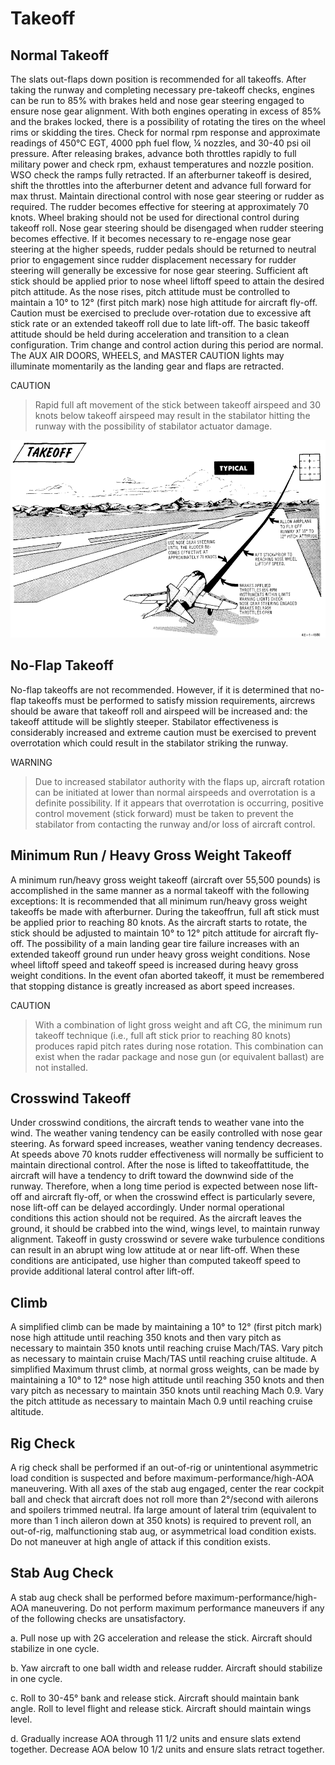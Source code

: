 # Takeoff

## Normal Takeoff

The slats out-flaps down position is recommended for all
takeoffs. After taking the runway and completing
necessary pre-takeoff checks, engines can be run to 85%
with brakes held and nose gear steering engaged to ensure
nose gear alignment. With both engines
operating in excess of 85% and the brakes locked, there is
a possibility of rotating the tires on the wheel rims or
skidding the tires. Check for normal rpm response and
approximate readings of 450°C EGT, 4000 pph fuel flow, ¼
nozzles, and 30-40 psi oil pressure. After releasing brakes,
advance both throttles rapidly to full military power and
check rpm, exhaust temperatures and nozzle position.
WSO check the ramps fully retracted. If an afterburner
takeoff is desired, shift the throttles into the afterburner
detent and advance full forward for max thrust. Maintain
directional control with nose gear steering or rudder as
required. The rudder becomes effective for steering at
approximately 70 knots. Wheel braking should not be used
for directional control during takeoff roll. Nose gear
steering should be disengaged when rudder steering
becomes effective. If it becomes necessary to re-engage
nose gear steering at the higher speeds, rudder pedals
should be returned to neutral prior to engagement since
rudder displacement necessary for rudder steering will
generally be excessive for nose gear steering. Sufficient aft
stick should be applied prior to nose wheel liftoff speed to
attain the desired pitch attitude. As the nose rises, pitch
attitude must be controlled to maintain a 10° to 12° (first
pitch mark) nose high attitude for aircraft fly-off. Caution
must be exercised to preclude over-rotation due to
excessive aft stick rate or an extended takeoff roll due to
late lift-off. The basic takeoff attitude should be held
during acceleration and transition to a clean
configuration. Trim change and control action during this
period are normal. The AUX AIR DOORS, WHEELS, and
MASTER CAUTION lights may illuminate momentarily
as the landing gear and flaps are retracted.

CAUTION
>Rapid full aft movement of the stick between
takeoff airspeed and 30 knots below takeoff
airspeed may result in the stabilator hitting the
runway with the possibility of stabilator actuator
damage.

![Takeoff](../../img/takeoff.jpg)

## No-Flap Takeoff

No-flap takeoffs are not recommended. However, if it is
determined that no-flap takeoffs must be performed to
satisfy mission requirements, aircrews should be aware
that takeoff roll and airspeed will be increased and: the
takeoff attitude will be slightly steeper. Stabilator
effectiveness is considerably increased and extreme
caution must be exercised to prevent overrotation which
could result in the stabilator striking the runway.

WARNING
>Due to increased stabilator authority with the
flaps up, aircraft rotation can be initiated at
lower than normal airspeeds and overrotation is
a definite possibility. If it appears that
overrotation is occurring, positive control
movement (stick forward) must be taken to
prevent the stabilator from contacting the
runway and/or loss of aircraft control.

## Minimum Run / Heavy Gross Weight Takeoff

A minimum run/heavy gross weight takeoff (aircraft over
55,500 pounds) is accomplished in the same manner as a
normal takeoff with the following exceptions: It is
recommended that all minimum run/heavy gross weight
takeoffs be made with afterburner. During the takeoffrun,
full aft stick must be applied prior to reaching 80 knots. As
the aircraft starts to rotate, the stick should be adjusted to
maintain 10° to 12° pitch attitude for aircraft fly-off. The
possibility of a main landing gear tire failure increases
with an extended takeoff ground run under heavy gross
weight conditions. Nose wheel liftoff speed and takeoff
speed is increased during heavy gross weight conditions.
In the event ofan aborted takeoff, it must be remembered
that stopping distance is greatly increased as abort speed
increases.

CAUTION
>With a combination of light gross weight and aft
CG, the minimum run takeoff technique (i.e., full
aft stick prior to reaching 80 knots) produces
rapid pitch rates during nose rotation. This
combination can exist when the radar package
and nose gun (or equivalent ballast) are not
installed.

## Crosswind Takeoff

Under crosswind conditions, the aircraft tends to weather
vane into the wind. The weather vaning tendency can be
easily controlled with nose gear steering. As forward speed
increases, weather vaning tendency decreases. At speeds
above 70 knots rudder effectiveness will normally be
sufficient to maintain directional control. After the nose is
lifted to takeoffattitude, the aircraft will have a tendency
to drift toward the downwind side of the runway.
Therefore, when a long time period is expected between
nose lift-off and aircraft fly-off, or when the crosswind
effect is particularly severe, nose lift-off can be delayed
accordingly. Under normal operational conditions this
action should not be required. As the aircraft leaves the
ground, it should be crabbed into the wind, wings level, to
maintain runway alignment. Takeoff in gusty crosswind
or severe wake turbulence conditions can result in an
abrupt wing low attitude at or near lift-off. When these
conditions are anticipated, use higher than computed
takeoff speed to provide additional lateral control after
lift-off.

## Climb

A simplified climb can be made by maintaining a 10° to 12°
(first pitch mark) nose high attitude until reaching 350
knots and then vary pitch as necessary to maintain 350
knots until reaching cruise Mach/TAS. Vary pitch as
necessary to maintain cruise Mach/TAS until reaching
cruise altitude. A simplified Maximum thrust climb, at
normal gross weights, can be made by maintaining a 10°
to 12° nose high attitude until reaching 350 knots and then
vary pitch as necessary to maintain 350 knots until
reaching Mach 0.9. Vary the pitch attitude as necessary to
maintain Mach 0.9 until reaching cruise altitude.

## Rig Check

A rig check shall be performed if an out-of-rig or
unintentional asymmetric load condition is suspected and
before maximum-performance/high-AOA maneuvering.
With all axes of the stab aug engaged, center the rear
cockpit ball and check that aircraft does not roll more than
2°/second with ailerons and spoilers trimmed neutral. Ifa
large amount of lateral trim (equivalent to more than 1
inch aileron down at 350 knots) is required to prevent roll,
an out-of-rig, malfunctioning stab aug, or asymmetrical
load condition exists. Do not maneuver at high angle of
attack if this condition exists.

## Stab Aug Check

A stab aug check shall be performed before
maximum-performance/high-AOA maneuvering. Do not
perform maximum performance maneuvers if any of the
following checks are unsatisfactory.

a. Pull nose up with 2G acceleration and release the
stick. Aircraft should stabilize in one cycle.

b. Yaw aircraft to one ball width and release rudder.
Aircraft should stabilize in one cycle.

c. Roll to 30-45° bank and release stick. Aircraft
should maintain bank angle. Roll to level flight
and release stick. Aircraft should maintain wings
level.

d. Gradually increase AOA through 11 1/2 units and
ensure slats extend together. Decrease AOA below
10 1/2 units and ensure slats retract together.
